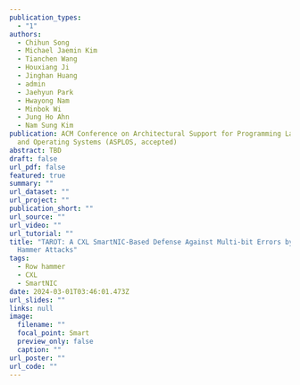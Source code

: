 ```yaml
---
publication_types:
  - "1"
authors:
  - Chihun Song
  - Michael Jaemin Kim
  - Tianchen Wang
  - Houxiang Ji
  - Jinghan Huang
  - admin
  - Jaehyun Park
  - Hwayong Nam
  - Minbok Wi
  - Jung Ho Ahn
  - Nam Sung Kim
publication: ACM Conference on Architectural Support for Programming Languages
  and Operating Systems (ASPLOS, accepted)
abstract: TBD
draft: false
url_pdf: false
featured: true
summary: ""
url_dataset: ""
url_project: ""
publication_short: ""
url_source: ""
url_video: ""
url_tutorial: ""
title: "TAROT: A CXL SmartNIC-Based Defense Against Multi-bit Errors by Row
  Hammer Attacks"
tags:
  - Row hammer
  - CXL
  - SmartNIC
date: 2024-03-01T03:46:01.473Z
url_slides: ""
links: null
image:
  filename: ""
  focal_point: Smart
  preview_only: false
  caption: ""
url_poster: ""
url_code: ""
---
```


